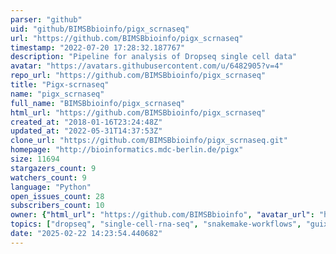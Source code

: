 ```yaml
---
parser: "github"
uid: "github/BIMSBbioinfo/pigx_scrnaseq"
url: "https://github.com/BIMSBbioinfo/pigx_scrnaseq"
timestamp: "2022-07-20 17:28:32.187767"
description: "Pipeline for analysis of Dropseq single cell data"
avatar: "https://avatars.githubusercontent.com/u/6482905?v=4"
repo_url: "https://github.com/BIMSBbioinfo/pigx_scrnaseq"
title: "Pigx-scrnaseq"
name: "pigx_scrnaseq"
full_name: "BIMSBbioinfo/pigx_scrnaseq"
html_url: "https://github.com/BIMSBbioinfo/pigx_scrnaseq"
created_at: "2018-01-16T23:24:48Z"
updated_at: "2022-05-31T14:37:53Z"
clone_url: "https://github.com/BIMSBbioinfo/pigx_scrnaseq.git"
homepage: "http://bioinformatics.mdc-berlin.de/pigx"
size: 11694
stargazers_count: 9
watchers_count: 9
language: "Python"
open_issues_count: 28
subscribers_count: 10
owner: {"html_url": "https://github.com/BIMSBbioinfo", "avatar_url": "https://avatars.githubusercontent.com/u/6482905?v=4", "login": "BIMSBbioinfo", "type": "Organization"}
topics: ["dropseq", "single-cell-rna-seq", "snakemake-workflows", "guix"]
date: "2025-02-22 14:23:54.440682"
---
```

